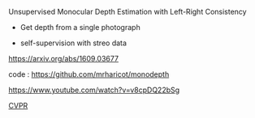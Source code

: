 Unsupervised Monocular Depth Estimation with Left-Right Consistency

- Get depth from a single photograph 

- self-supervision with streo data 


https://arxiv.org/abs/1609.03677

code : https://github.com/mrharicot/monodepth

https://www.youtube.com/watch?v=v8cpDQ22bSg

[CVPR](https://www.youtube.com/watch?v=jI1Qf7zMeIs)



